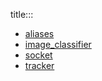 title:::

- [aliases](./aliases)
- [image_classifier](./image_classifier)
- [socket](./socket.md)
- [tracker](./tracker)